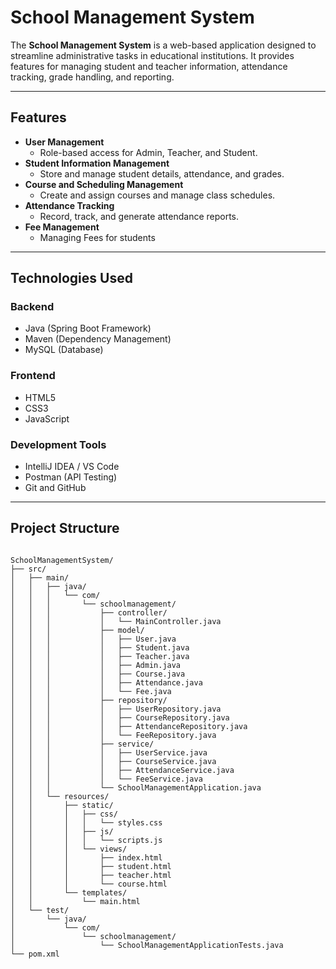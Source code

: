 # **School Management System**

The **School Management System** is a web-based application designed to streamline administrative tasks in educational institutions. It provides features for managing student and teacher information, attendance tracking, grade handling, and reporting.

---

## **Features**

- **User Management**
  - Role-based access for Admin, Teacher, and Student.
- **Student Information Management**
  - Store and manage student details, attendance, and grades.
- **Course and Scheduling Management**
  - Create and assign courses and manage class schedules.
- **Attendance Tracking**
  - Record, track, and generate attendance reports.
- **Fee Management**
  - Managing Fees for students

---

## **Technologies Used**

### **Backend**
- Java (Spring Boot Framework)
- Maven (Dependency Management)
- MySQL (Database)

### **Frontend**
- HTML5
- CSS3
- JavaScript

### **Development Tools**
- IntelliJ IDEA / VS Code
- Postman (API Testing)
- Git and GitHub

---

## **Project Structure**

```plaintext

SchoolManagementSystem/
├── src/
│   ├── main/
│   │   ├── java/
│   │   │   └── com/
│   │   │       └── schoolmanagement/
│   │   │           ├── controller/
│   │   │           │   └── MainController.java
│   │   │           ├── model/
│   │   │           │   ├── User.java
│   │   │           │   ├── Student.java
│   │   │           │   ├── Teacher.java
│   │   │           │   ├── Admin.java
│   │   │           │   ├── Course.java
│   │   │           │   ├── Attendance.java
│   │   │           │   └── Fee.java
│   │   │           ├── repository/
│   │   │           │   ├── UserRepository.java
│   │   │           │   ├── CourseRepository.java
│   │   │           │   ├── AttendanceRepository.java
│   │   │           │   └── FeeRepository.java
│   │   │           ├── service/
│   │   │           │   ├── UserService.java
│   │   │           │   ├── CourseService.java
│   │   │           │   ├── AttendanceService.java
│   │   │           │   └── FeeService.java
│   │   │           └── SchoolManagementApplication.java
│   │   └── resources/
│   │       ├── static/
│   │       │   ├── css/
│   │       │   │   └── styles.css
│   │       │   ├── js/
│   │       │   │   └── scripts.js
│   │       │   └── views/
│   │       │       ├── index.html
│   │       │       ├── student.html
│   │       │       ├── teacher.html
│   │       │       └── course.html
│   │       └── templates/
│   │           └── main.html
│   └── test/
│       └── java/
│           └── com/
│               └── schoolmanagement/
│                   └── SchoolManagementApplicationTests.java
└── pom.xml

